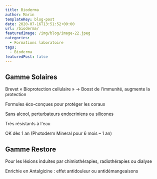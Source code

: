 ```yaml
---
title: Bioderma
author: Marin
templateKey: blog-post
date: 2020-07-16T13:51:52+00:00
url: /bioderma/
featuredImage: /img/blog/image-22.jpeg
categories:
  - Formations laboratoire
tags:
  - Bioderma
featuredPost: false
---
```


## Gamme Solaires

Brevet « Bioprotection cellulaire » → Boost de l'immunité, augmente la protection

Formules éco-conçues pour protéger les coraux

Sans alcool, perturbateurs endocriniens ou silicones

Très résistants à l'eau

OK dès 1 an (Photoderm Mineral pour 6 mois &#8211; 1 an)

## Gamme Restore

Pour les lésions induites par chimiothérapies, radiothérapies ou dialyse

Enrichie en Antalgicine : effet antidouleur ou antidémangeaisons
